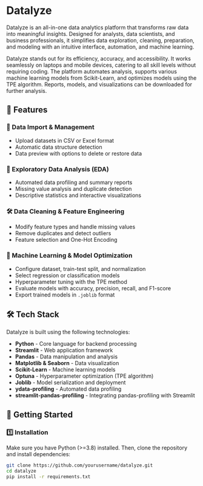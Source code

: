 # Datalyze

Datalyze is an all-in-one data analytics platform that transforms raw data into meaningful insights. Designed for analysts, data scientists, and business professionals, it simplifies data exploration, cleaning, preparation, and modeling with an intuitive interface, automation, and machine learning.

Datalyze stands out for its efficiency, accuracy, and accessibility. It works seamlessly on laptops and mobile devices, catering to all skill levels without requiring coding. The platform automates analysis, supports various machine learning models from Scikit-Learn, and optimizes models using the TPE algorithm. Reports, models, and visualizations can be downloaded for further analysis.

## 🚀 Features

### 📂 Data Import & Management
- Upload datasets in CSV or Excel format
- Automatic data structure detection
- Data preview with options to delete or restore data

### 🔎 Exploratory Data Analysis (EDA)
- Automated data profiling and summary reports
- Missing value analysis and duplicate detection
- Descriptive statistics and interactive visualizations

### 🛠️ Data Cleaning & Feature Engineering
- Modify feature types and handle missing values
- Remove duplicates and detect outliers
- Feature selection and One-Hot Encoding

### 🤖 Machine Learning & Model Optimization
- Configure dataset, train-test split, and normalization
- Select regression or classification models
- Hyperparameter tuning with the TPE method
- Evaluate models with accuracy, precision, recall, and F1-score
- Export trained models in `.joblib` format

## 🛠️ Tech Stack
Datalyze is built using the following technologies:
- **Python** - Core language for backend processing
- **Streamlit** - Web application framework
- **Pandas** - Data manipulation and analysis
- **Matplotlib & Seaborn** - Data visualization
- **Scikit-Learn** - Machine learning models
- **Optuna** - Hyperparameter optimization (TPE algorithm)
- **Joblib** - Model serialization and deployment
- **ydata-profiling** - Automated data profiling
- **streamlit-pandas-profiling** - Integrating pandas-profiling with Streamlit

## 📖 Getting Started

### 1️⃣ Installation
Make sure you have Python (>=3.8) installed. Then, clone the repository and install dependencies:
```bash
git clone https://github.com/yourusername/datalyze.git
cd datalyze
pip install -r requirements.txt
